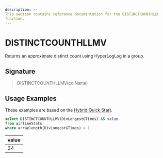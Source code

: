 ```yaml
---
description: >-
This section contains reference documentation for the DISTINCTCOUNTHLLMV
function.
---
```


# DISTINCTCOUNTHLLMV

Returns an approximate distinct count using HyperLogLog in a group.

## Signature

> DISTINCTCOUNTHLLMV(colName)

## Usage Examples

These examples are based on the [Hybrid Quick Start](../../basics/getting-started/quick-start.md#hybrid).

```sql
select DISTINCTCOUNTHLLMV(DivLongestGTimes) AS value
from airlineStats 
where arraylength(DivLongestGTimes) > 1
```

| value |
| ----- |
| 34    |
